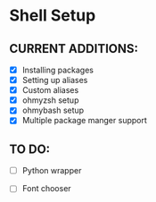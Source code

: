 # Shell Setup
## CURRENT ADDITIONS:
- [x] Installing packages  
- [x] Setting up aliases  
- [x] Custom aliases
- [x] ohmyzsh setup  
- [x] ohmybash setup  
- [x] Multiple package manger support

## TO DO:


- [ ] Python wrapper
- [ ] Font chooser

